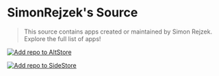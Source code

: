 # SimonRejzek's Source
> This source contains apps created or maintained by Simon Rejzek. Explore the full list of apps!

<p>
    <a href="https://fwuf.in/#/altstore://source?url=https://raw.githubusercontent.com/simonrejzek/SideStore-source/refs/heads/main/apps.json">
    <img src="https://img.shields.io/badge/Add%20repo%20to%20AltStore-%20black?style=for-the-badge&color=397C81" alt="Add repo to AltStore">
  </a>
</p>

<p>
    <a href="https://fwuf.in/#/sidestore://source?url=https://raw.githubusercontent.com/simonrejzek/SideStore-source/refs/heads/main/apps.json">
    <img src="https://img.shields.io/badge/Add%20repo%20to%20SideStore-%20black?style=for-the-badge&color=6914A8" alt="Add repo to SideStore">
  </a>
</p>
